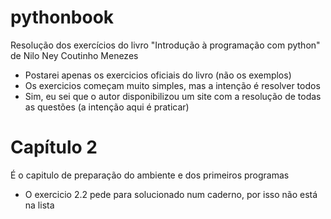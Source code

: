 # pythonbook

Resolução dos exercícios do livro "Introdução à programação com python" de Nilo Ney Coutinho Menezes

- Postarei apenas os exercicios oficiais do livro (não os exemplos)
- Os exercicios começam muito simples, mas a intenção é resolver todos
- Sim, eu sei que o autor disponibilizou um site com a resolução de todas as questões (a intenção aqui é praticar)

# Capítulo 2
É o capitulo de preparação do ambiente e dos primeiros programas
- O exercicio 2.2 pede para solucionado num caderno, por isso não está na lista
